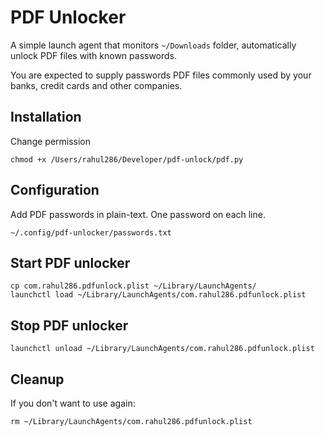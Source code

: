 # PDF Unlocker

A simple launch agent that monitors `~/Downloads` folder, automatically unlock PDF files with known passwords.

You are expected to supply passwords PDF files commonly used by your banks, credit cards and other companies.

## Installation

Change permission

```
chmod +x /Users/rahul286/Developer/pdf-unlock/pdf.py
```

## Configuration

Add PDF passwords in plain-text. One password on each line.

```
~/.config/pdf-unlocker/passwords.txt
```

## Start PDF unlocker

````
cp com.rahul286.pdfunlock.plist ~/Library/LaunchAgents/
launchctl load ~/Library/LaunchAgents/com.rahul286.pdfunlock.plist
````

## Stop PDF unlocker

````
launchctl unload ~/Library/LaunchAgents/com.rahul286.pdfunlock.plist
````

## Cleanup

If you don't want to use again:

```
rm ~/Library/LaunchAgents/com.rahul286.pdfunlock.plist
```